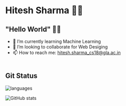 # Hitesh Sharma 👨‍💻
## "Hello World" 👋😄

<!--
**0124hitesh/0124hitesh** is a ✨ _special_ ✨ repository because its `README.md` (this file) appears on your GitHub profile.

Here are some ideas to get you started:

- 🔭 I’m currently working on ...
- 🌱 I’m currently learning Machine Learning
- 👯 I’m looking to collaborate on Web Desiging
- 🤔 I’m looking for help with ...
- 💬 Ask me about ...
- 📫 How to reach me: hitesh.sharma_cs18@gla.ac.in
- 😄 Pronouns: ...
- ⚡ Fun fact: ...
-->

- 🌱 I’m currently learning Machine Learning
- 👯 I’m looking to collaborate for Web Desiging
- 📫 How to reach me: hitesh.sharma_cs18@gla.ac.in
<br/><br/>
<!--![Top Langs](https://github-readme-stats.vercel.app/api/top-langs/?username=0124hitesh&theme=tokyonight)<br/>-->
## Git Status

![languages](https://github-readme-stats.vercel.app/api/top-langs/?username=0124hitesh&layout=compact&hide=html,issues&theme=tokyonight)
<!--![Streak](https://github-readme-streak-stats.herokuapp.com/?user=0124hitesh&show_icons=true&theme=tokyonight)<br/>-->
![GitHub stats](https://github-readme-stats.vercel.app/api?username=0124hitesh&show_icons=true&theme=tokyonight)<br/>
